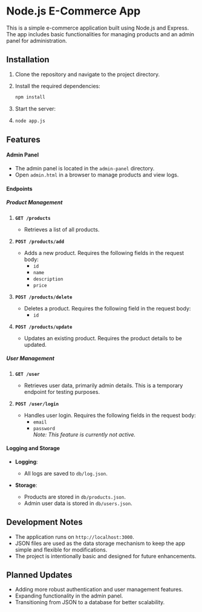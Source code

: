 # Node.js E-Commerce App  

This is a simple e-commerce application built using Node.js and Express. The app includes basic functionalities for managing products and an admin panel for administration.  

## Installation  

1. Clone the repository and navigate to the project directory.  
2. Install the required dependencies:  
   ```bash
   npm install
3. Start the server:

3. ```bash 
   node app.js

## Features  

#### Admin Panel  
- The admin panel is located in the `admin-panel` directory.  
- Open `admin.html` in a browser to manage products and view logs.  

#### Endpoints  

##### Product Management  

1. **`GET /products`**  
   - Retrieves a list of all products.  

2. **`POST /products/add`**  
   - Adds a new product. Requires the following fields in the request body:  
     - `id`  
     - `name`  
     - `description`  
     - `price`  

3. **`POST /products/delete`**  
   - Deletes a product. Requires the following field in the request body:  
     - `id`  

4. **`POST /products/update`**  
   - Updates an existing product. Requires the product details to be updated.  

##### User Management  

1. **`GET /user`**  
   - Retrieves user data, primarily admin details. This is a temporary endpoint for testing purposes.  

2. **`POST /user/login`**  
   - Handles user login. Requires the following fields in the request body:  
     - `email`  
     - `password`  
   *Note: This feature is currently not active.*  

#### Logging and Storage  

- **Logging**:  
  - All logs are saved to `db/log.json`.  

- **Storage**:  
  - Products are stored in `db/products.json`.  
  - Admin user data is stored in `db/users.json`. 

## Development Notes  

- The application runs on `http://localhost:3000`.  
- JSON files are used as the data storage mechanism to keep the app simple and flexible for modifications.  
- The project is intentionally basic and designed for future enhancements.  

## Planned Updates  

- Adding more robust authentication and user management features.  
- Expanding functionality in the admin panel.  
- Transitioning from JSON to a database for better scalability.  

